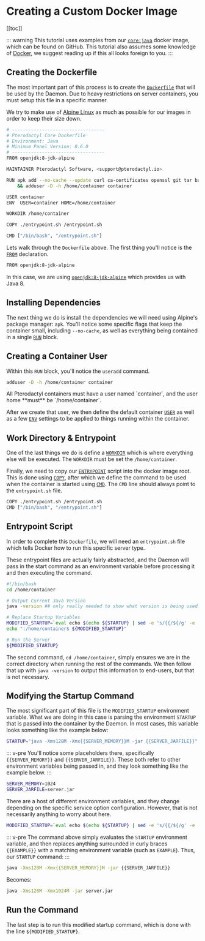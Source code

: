 # Creating a Custom Docker Image

[[toc]]

::: warning
This tutorial uses examples from our [`core:java`](https://github.com/pterodactyl/images/tree/java) docker image,
which can be found on GitHub. This tutorial also assumes some knowledge of [Docker](https://docker.io/), we suggest
reading up if this all looks foreign to you.
:::

## Creating the Dockerfile
The most important part of this process is to create the [`Dockerfile`](https://docs.docker.com/engine/reference/builder/)
that will be used by the Daemon. Due to heavy restrictions on server containers, you must setup this file in a specific manner.

We try to make use of [Alpine Linux](https://alpinelinux.org) as much as possible for our images in order to keep their size down.

```bash
# ----------------------------------
# Pterodactyl Core Dockerfile
# Environment: Java
# Minimum Panel Version: 0.6.0
# ----------------------------------
FROM openjdk:8-jdk-alpine

MAINTAINER Pterodactyl Software, <support@pterodactyl.io>

RUN apk add --no-cache --update curl ca-certificates openssl git tar bash sqlite fontconfig \
    && adduser -D -h /home/container container

USER container
ENV  USER=container HOME=/home/container

WORKDIR /home/container

COPY ./entrypoint.sh /entrypoint.sh

CMD ["/bin/bash", "/entrypoint.sh"]
```

Lets walk through the `Dockerfile` above. The first thing you'll notice is the [`FROM`](https://docs.docker.com/engine/reference/builder/#from) declaration.

```bash
FROM openjdk:8-jdk-alpine
```

In this case, we are using [`openjdk:8-jdk-alpine`](https://github.com/docker-library/openjdk) which provides us with Java 8.

## Installing Dependencies
The next thing we do is install the dependencies we will need using Alpine's package manager: `apk`. You'll notice some
specific flags that keep the container small, including `--no-cache`, as well as everything being contained in a
single [`RUN`](https://docs.docker.com/engine/reference/builder/#run) block.


## Creating a Container User
Within this `RUN` block, you'll notice the `useradd` command.

```bash
adduser -D -h /home/container container
```
<p class="callout warning">All Pterodactyl containers must have a user named `container`, and the user home **must** be `/home/container`.</p>

After we create that user, we then define the default container [`USER`](https://docs.docker.com/engine/reference/builder/#user)
as well as a few [`ENV`](https://docs.docker.com/engine/reference/builder/#env) settings to be applied to things running
within the container.

## Work Directory & Entrypoint
One of the last things we do is define a [`WORKDIR`](https://docs.docker.com/engine/reference/builder/#workdir) which
is where everything else will be executed. The `WORKDIR` must be set the `/home/container`.

Finally, we need to copy our [`ENTRYPOINT`](https://docs.docker.com/engine/reference/builder/#entrypoint) script into
the docker image root. This is done using [`COPY`](https://docs.docker.com/engine/reference/builder/#copy), after which
we define the command to be used when the container is started using [`CMD`](https://docs.docker.com/engine/reference/builder/#cmd).
The `CMD` line should always point to the `entrypoint.sh` file.

```bash
COPY ./entrypoint.sh /entrypoint.sh
CMD ["/bin/bash", "/entrypoint.sh"]
```

## Entrypoint Script
In order to complete this `Dockerfile`, we will need an `entrypoint.sh` file which tells Docker how to run this
specific server type.

These entrypoint files are actually fairly abstracted, and the Daemon will pass in the start command as an environment
variable before processing it and then executing the command.

```bash
#!/bin/bash
cd /home/container

# Output Current Java Version
java -version ## only really needed to show what version is being used. Should be changed for different applications

# Replace Startup Variables
MODIFIED_STARTUP=`eval echo $(echo ${STARTUP} | sed -e 's/{{/${/g' -e 's/}}/}/g')`
echo ":/home/container$ ${MODIFIED_STARTUP}"

# Run the Server
${MODIFIED_STARTUP}
```

The second command, `cd /home/container`, simply ensures we are in the correct directory when running the rest of the
commands. We then follow that up with `java -version` to output this information to end-users, but that is not necessary.

## Modifying the Startup Command
The most significant part of this file is the `MODIFIED_STARTUP` environment variable. What we are doing in this case
is parsing the environment `STARTUP` that is passed into the container by the Daemon. In most cases, this variable
looks something like the example below:

```bash
STARTUP="java -Xms128M -Xmx{{SERVER_MEMORY}}M -jar {{SERVER_JARFILE}}"
```

::: v-pre
You'll notice some placeholders there, specifically `{{SERVER_MEMORY}}` and `{{SERVER_JARFILE}}`. These both refer to
other environment variables being passed in, and they look something like the example below.
:::

```bash
SERVER_MEMORY=1024
SERVER_JARFILE=server.jar
```

There are a host of different environment variables, and they change depending on the specific service option
configuration. However, that is not necessarily anything to worry about here. 

```bash
MODIFIED_STARTUP=`eval echo $(echo ${STARTUP} | sed -e 's/{{/${/g' -e 's/}}/}/g')`
```

::: v-pre
The command above simply evaluates the `STARTUP` environment variable, and then replaces anything surrounded in
curly braces `{{EXAMPLE}}` with a matching environment variable (such as `EXAMPLE`). Thus, our `STARTUP` command:
:::

```bash
java -Xms128M -Xmx{{SERVER_MEMORY}}M -jar {{SERVER_JARFILE}}
```

Becomes:

```bash
java -Xms128M -Xmx1024M -jar server.jar
```

## Run the Command
The last step is to run this modified startup command, which is done with the line `${MODIFIED_STARTUP}`.
